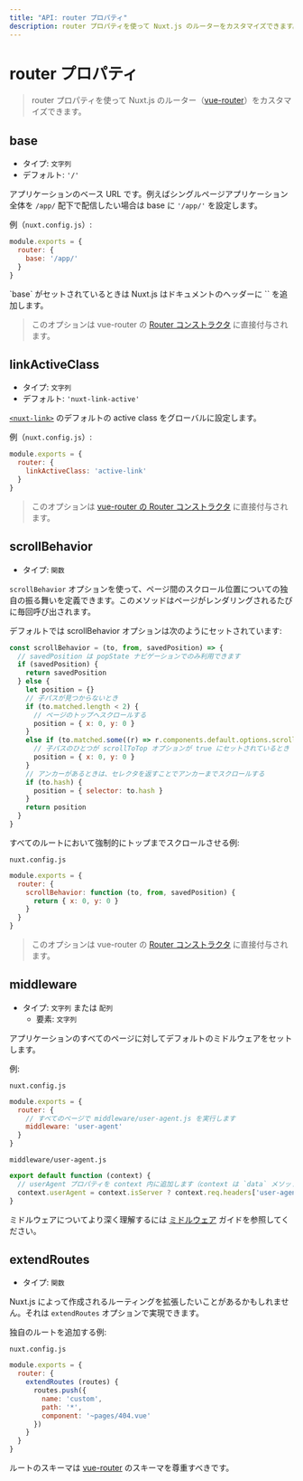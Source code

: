 ```yaml
---
title: "API: router プロパティ"
description: router プロパティを使って Nuxt.js のルーターをカスタマイズできます。
---
```


<!-- title: "API: The router Property" -->
<!-- description: The router property lets you customize nuxt.js router. -->

<!-- # The router Property -->

# router プロパティ

<!-- \> The router property lets you customize nuxt.js router ([vue-router](https://router.vuejs.org/en/)). -->

> router プロパティを使って Nuxt.js のルーター（[vue-router](https://router.vuejs.org/en/)）をカスタマイズできます。

## base

<!-- - Type: `String` -->
<!-- - Default: `'/'` -->

- タイプ: `文字列`
- デフォルト: `'/'`

<!-- The base URL of the app. For example, if the entire single page application is served under `/app/`, then base should use the value `'/app/'`. -->

アプリケーションのベース URL です。例えばシングルページアプリケーション全体を `/app/` 配下で配信したい場合は base に `'/app/'` を設定します。

<!-- Example (`nuxt.config.js`): -->

例（`nuxt.config.js`）:

```js
module.exports = {
  router: {
    base: '/app/'
  }
}
```

<!-- <p class="Alert Alert-blue">When `base` is set, nuxt.js will also add in the document header `<base href="{{ router.base }}"/>`.</p> -->

<p class="Alert Alert-blue">`base` がセットされているときは Nuxt.js はドキュメントのヘッダーに `<base href="{{ router.base }}"/>` を追加します。</p>

<!-- \> This option is given directly to the vue-router [Router constructor](https://router.vuejs.org/en/api/options.html). -->

> このオプションは vue-router の [Router コンストラクタ](https://router.vuejs.org/en/api/options.html) に直接付与されます。

## linkActiveClass

<!-- - Type: `String` -->
<!-- - Default: `'nuxt-link-active'` -->

- タイプ: `文字列`
- デフォルト: `'nuxt-link-active'`

<!-- Globally configure [`<nuxt-link>`](/api/components-nuxt-link) default active class. -->

[`<nuxt-link>`](/api/components-nuxt-link) のデフォルトの active class をグローバルに設定します。

<!-- Example (`nuxt.config.js`): -->

例（`nuxt.config.js`）:

```js
module.exports = {
  router: {
    linkActiveClass: 'active-link'
  }
}
```

<!-- \> This option is given directly to the [vue-router Router constructor](https://router.vuejs.org/en/api/options.html). -->

> このオプションは [vue-router の Router コンストラクタ](https://router.vuejs.org/en/api/options.html) に直接付与されます。

## scrollBehavior

<!-- - Type: `Function` -->

- タイプ: `関数`

<!-- The `scrollBehavior` option lets you define a custom behavior for the scroll position between the routes. This method is called every time a page is rendered. -->

`scrollBehavior` オプションを使って、ページ間のスクロール位置についての独自の振る舞いを定義できます。このメソッドはページがレンダリングされるたびに毎回呼び出されます。  

<!-- By default, the scrollBehavior option is set to: -->

デフォルトでは scrollBehavior オプションは次のようにセットされています:

<!-- ```js -->
<!-- const scrollBehavior = (to, from, savedPosition) => { -->
<!--   // savedPosition is only available for popstate navigations. -->
<!--   if (savedPosition) { -->
<!--     return savedPosition -->
<!--   } else { -->
<!--     let position = {} -->
<!--     // if no children detected -->
<!--     if (to.matched.length < 2) { -->
<!--       // scroll to the top of the page -->
<!--       position = { x: 0, y: 0 } -->
<!--     } -->
<!--     else if (to.matched.some((r) => r.components.default.options.scrollToTop)) { -->
<!--       // if one of the children has scrollToTop option set to true -->
<!--       position = { x: 0, y: 0 } -->
<!--     } -->
<!--     // if link has anchor,  scroll to anchor by returning the selector -->
<!--     if (to.hash) { -->
<!--       position = { selector: to.hash } -->
<!--     } -->
<!--     return position -->
<!--   } -->
<!-- } -->
<!-- ``` -->

```js
const scrollBehavior = (to, from, savedPosition) => {
  // savedPosition は popState ナビゲーションでのみ利用できます
  if (savedPosition) {
    return savedPosition
  } else {
    let position = {}
    // 子パスが見つからないとき
    if (to.matched.length < 2) {
      // ページのトップへスクロールする
      position = { x: 0, y: 0 }
    }
    else if (to.matched.some((r) => r.components.default.options.scrollToTop)) {
      // 子パスのひとつが scrollToTop オプションが true にセットされているとき
      position = { x: 0, y: 0 }
    }
    // アンカーがあるときは、セレクタを返すことでアンカーまでスクロールする
    if (to.hash) {
      position = { selector: to.hash }
    }
    return position
  }
}
```

<!-- Example of forcing the scroll position to the top for every routes: -->

すべてのルートにおいて強制的にトップまでスクロールさせる例:

`nuxt.config.js`

```js
module.exports = {
  router: {
    scrollBehavior: function (to, from, savedPosition) {
      return { x: 0, y: 0 }
    }
  }
}
```

<!-- \> This option is given directly to the vue-router [Router constructor](https://router.vuejs.org/en/api/options.html). -->

> このオプションは vue-router の [Router コンストラクタ](https://router.vuejs.org/en/api/options.html) に直接付与されます。

## middleware

<!-- - Type: `String` or `Array` -->
<!--   - Items: `String` -->

- タイプ: `文字列` または `配列`
  - 要素: `文字列`

<!-- Set the default(s) middleware for every pages of the application. -->


アプリケーションのすべてのページに対してデフォルトのミドルウェアをセットします。

<!-- Example: -->

例:

`nuxt.config.js`

<!-- ```js -->
<!-- module.exports = { -->
<!--   router: { -->
<!--     // Run the middleware/user-agent.js on every pages -->
<!--     middleware: 'user-agent' -->
<!--   } -->
<!-- } -->
<!-- ``` -->

```js
module.exports = {
  router: {
    // すべてのページで middleware/user-agent.js を実行します
    middleware: 'user-agent'
  }
}
```

`middleware/user-agent.js`

<!-- ```js -->
<!-- export default function (context) { -->
<!--   // Add the userAgent property in the context (available in `data` and `fetch`) -->
<!--   context.userAgent = context.isServer ? context.req.headers['user-agent'] : navigator.userAgent -->
<!-- } -->
<!-- ``` -->

```js
export default function (context) {
  // userAgent プロパティを context 内に追加します（context は `data` メソッドや `fetch` メソッド内で利用できます）
  context.userAgent = context.isServer ? context.req.headers['user-agent'] : navigator.userAgent
}
```

<!-- To learn more about the middleware, see the [middleware guide](/guide/routing#middleware). -->

ミドルウェアについてより深く理解するには [ミドルウェア](/guide/routing#ミドルウェア) ガイドを参照してください。

## extendRoutes

<!-- - Type: `Function` -->

- タイプ: `関数`

<!-- You may want to extend the routes created by nuxt.js. You can do it via the `extendRoutes` option. -->

Nuxt.js によって作成されるルーティングを拡張したいことがあるかもしれません。それは `extendRoutes` オプションで実現できます。

<!-- Example of adding a custom route: -->

独自のルートを追加する例:

`nuxt.config.js`

```js
module.exports = {
  router: {
    extendRoutes (routes) {
      routes.push({
        name: 'custom',
        path: '*',
        component: '~pages/404.vue'
      })
    }
  }
}
```

<!-- The schema of the route should respect the [vue-router](https://router.vuejs.org/en/) schema. -->

ルートのスキーマは [vue-router](https://router.vuejs.org/en/) のスキーマを尊重すべきです。
